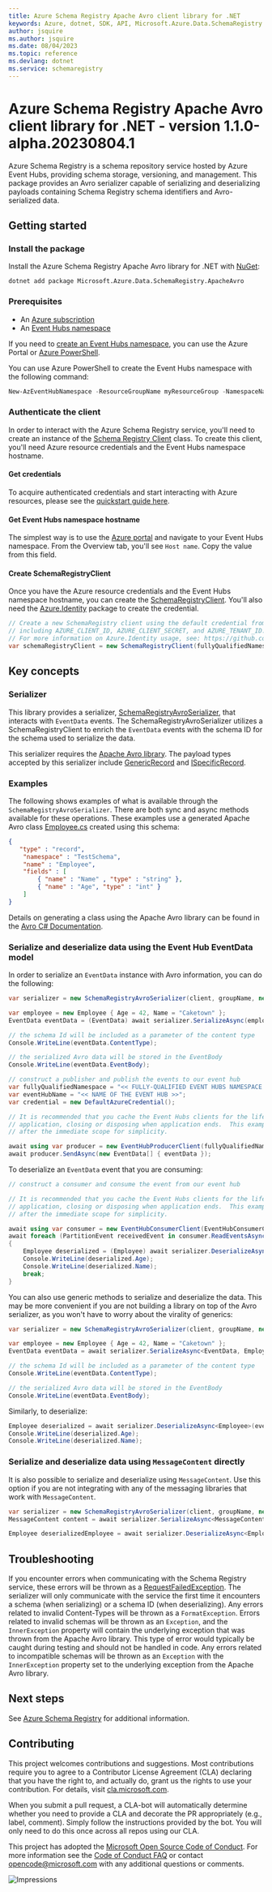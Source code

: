 ```yaml
---
title: Azure Schema Registry Apache Avro client library for .NET
keywords: Azure, dotnet, SDK, API, Microsoft.Azure.Data.SchemaRegistry.ApacheAvro, schemaregistry
author: jsquire
ms.author: jsquire
ms.date: 08/04/2023
ms.topic: reference
ms.devlang: dotnet
ms.service: schemaregistry
---
```

# Azure Schema Registry Apache Avro client library for .NET - version 1.1.0-alpha.20230804.1 


Azure Schema Registry is a schema repository service hosted by Azure Event Hubs, providing schema storage, versioning, and management. This package provides an Avro serializer capable of serializing and deserializing payloads containing Schema Registry schema identifiers and Avro-serialized data.

## Getting started

### Install the package

Install the Azure Schema Registry Apache Avro library for .NET with [NuGet][nuget]:

```dotnetcli
dotnet add package Microsoft.Azure.Data.SchemaRegistry.ApacheAvro
```

### Prerequisites

* An [Azure subscription][azure_sub]
* An [Event Hubs namespace][event_hubs_namespace]

If you need to [create an Event Hubs namespace][create_event_hubs_namespace], you can use the Azure Portal or [Azure PowerShell][azure_powershell].

You can use Azure PowerShell to create the Event Hubs namespace with the following command:

```PowerShell
New-AzEventHubNamespace -ResourceGroupName myResourceGroup -NamespaceName namespace_name -Location eastus
```

### Authenticate the client

In order to interact with the Azure Schema Registry service, you'll need to create an instance of the [Schema Registry Client][schema_registry_client] class. To create this client, you'll need Azure resource credentials and the Event Hubs namespace hostname.

#### Get credentials

To acquire authenticated credentials and start interacting with Azure resources, please see the [quickstart guide here][quickstart_guide].

#### Get Event Hubs namespace hostname

The simplest way is to use the [Azure portal][azure_portal] and navigate to your Event Hubs namespace. From the Overview tab, you'll see `Host name`. Copy the value from this field.

#### Create SchemaRegistryClient

Once you have the Azure resource credentials and the Event Hubs namespace hostname, you can create the [SchemaRegistryClient][schema_registry_client]. You'll also need the [Azure.Identity][azure_identity] package to create the credential.

```C# Snippet:SchemaRegistryAvroCreateSchemaRegistryClient
// Create a new SchemaRegistry client using the default credential from Azure.Identity using environment variables previously set,
// including AZURE_CLIENT_ID, AZURE_CLIENT_SECRET, and AZURE_TENANT_ID.
// For more information on Azure.Identity usage, see: https://github.com/Azure/azure-sdk-for-net/blob/main/sdk/identity/Azure.Identity/README.md
var schemaRegistryClient = new SchemaRegistryClient(fullyQualifiedNamespace: fullyQualifiedNamespace, credential: new DefaultAzureCredential());
```

## Key concepts

### Serializer

This library provides a serializer, [SchemaRegistryAvroSerializer][schema_registry_avro_serializer], that interacts with `EventData` events. The SchemaRegistryAvroSerializer utilizes a SchemaRegistryClient to enrich the `EventData` events with the schema ID for the schema used to serialize the data.

This serializer requires the [Apache Avro library][apache_avro_library]. The payload types accepted by this serializer include [GenericRecord][generic_record] and [ISpecificRecord][specific_record].


### Examples

The following shows examples of what is available through the `SchemaRegistryAvroSerializer`. There are both sync and async methods available for these operations. These examples use a generated Apache Avro class [Employee.cs][employee] created using this schema:

```json
{
   "type" : "record",
    "namespace" : "TestSchema",
    "name" : "Employee",
    "fields" : [
        { "name" : "Name" , "type" : "string" },
        { "name" : "Age", "type" : "int" }
    ]
}
```

Details on generating a class using the Apache Avro library can be found in the [Avro C# Documentation][avro_csharp_documentation].

### Serialize and deserialize data using the Event Hub EventData model

In order to serialize an `EventData` instance with Avro information, you can do the following:
```C# Snippet:SchemaRegistryAvroEncodeEventData
var serializer = new SchemaRegistryAvroSerializer(client, groupName, new SchemaRegistryAvroSerializerOptions { AutoRegisterSchemas = true });

var employee = new Employee { Age = 42, Name = "Caketown" };
EventData eventData = (EventData) await serializer.SerializeAsync(employee, messageType: typeof(EventData));

// the schema Id will be included as a parameter of the content type
Console.WriteLine(eventData.ContentType);

// the serialized Avro data will be stored in the EventBody
Console.WriteLine(eventData.EventBody);

// construct a publisher and publish the events to our event hub
var fullyQualifiedNamespace = "<< FULLY-QUALIFIED EVENT HUBS NAMESPACE (like something.servicebus.windows.net) >>";
var eventHubName = "<< NAME OF THE EVENT HUB >>";
var credential = new DefaultAzureCredential();

// It is recommended that you cache the Event Hubs clients for the lifetime of your
// application, closing or disposing when application ends.  This example disposes
// after the immediate scope for simplicity.

await using var producer = new EventHubProducerClient(fullyQualifiedNamespace, eventHubName, credential);
await producer.SendAsync(new EventData[] { eventData });
```

To deserialize an `EventData` event that you are consuming:
```C# Snippet:SchemaRegistryAvroDecodeEventData
// construct a consumer and consume the event from our event hub

// It is recommended that you cache the Event Hubs clients for the lifetime of your
// application, closing or disposing when application ends.  This example disposes
// after the immediate scope for simplicity.

await using var consumer = new EventHubConsumerClient(EventHubConsumerClient.DefaultConsumerGroupName, fullyQualifiedNamespace, eventHubName, credential);
await foreach (PartitionEvent receivedEvent in consumer.ReadEventsAsync())
{
    Employee deserialized = (Employee) await serializer.DeserializeAsync(eventData, typeof(Employee));
    Console.WriteLine(deserialized.Age);
    Console.WriteLine(deserialized.Name);
    break;
}
```

You can also use generic methods to serialize and deserialize the data. This may be more convenient if you are not building a library on top of the Avro serializer, as you won't have to worry about the virality of generics:
```C# Snippet:SchemaRegistryAvroEncodeEventDataGenerics
var serializer = new SchemaRegistryAvroSerializer(client, groupName, new SchemaRegistryAvroSerializerOptions { AutoRegisterSchemas = true });

var employee = new Employee { Age = 42, Name = "Caketown" };
EventData eventData = await serializer.SerializeAsync<EventData, Employee>(employee);

// the schema Id will be included as a parameter of the content type
Console.WriteLine(eventData.ContentType);

// the serialized Avro data will be stored in the EventBody
Console.WriteLine(eventData.EventBody);
```

Similarly, to deserialize:
```C# Snippet:SchemaRegistryAvroDecodeEventDataGenerics
Employee deserialized = await serializer.DeserializeAsync<Employee>(eventData);
Console.WriteLine(deserialized.Age);
Console.WriteLine(deserialized.Name);
```

### Serialize and deserialize data using `MessageContent` directly

It is also possible to serialize and deserialize using `MessageContent`. Use this option if you are not integrating with any of the messaging libraries that work with `MessageContent`.
```C# Snippet:SchemaRegistryAvroEncodeDecodeMessageContent
var serializer = new SchemaRegistryAvroSerializer(client, groupName, new SchemaRegistryAvroSerializerOptions { AutoRegisterSchemas = true });
MessageContent content = await serializer.SerializeAsync<MessageContent, Employee>(employee);

Employee deserializedEmployee = await serializer.DeserializeAsync<Employee>(content);
```

## Troubleshooting

If you encounter errors when communicating with the Schema Registry service, these errors will be thrown as a [RequestFailedException][request_failed_exception]. The serializer will only communicate with the service the first time it encounters a schema (when serializing) or a schema ID (when deserializing). Any errors related to invalid Content-Types will be thrown as a `FormatException`. Errors related to invalid schemas will be thrown as an `Exception`, and the `InnerException` property will contain the underlying exception that was thrown from the Apache Avro library. This type of error would typically be caught during testing and should not be handled in code. Any errors related to incompatible schemas will be thrown as an `Exception` with the `InnerException` property set to the underlying exception from the Apache Avro library.

## Next steps

See [Azure Schema Registry][azure_schema_registry] for additional information.

## Contributing

This project welcomes contributions and suggestions. Most contributions require you to agree to a Contributor License Agreement (CLA) declaring that you have the right to, and actually do, grant us the rights to use your contribution. For details, visit [cla.microsoft.com][cla].

When you submit a pull request, a CLA-bot will automatically determine whether you need to provide a CLA and decorate the PR appropriately (e.g., label, comment). Simply follow the instructions provided by the bot. You will only need to do this once across all repos using our CLA.

This project has adopted the [Microsoft Open Source Code of Conduct][code_of_conduct]. For more information see the [Code of Conduct FAQ][code_of_conduct_faq] or contact [opencode@microsoft.com][email_opencode] with any additional questions or comments.

![Impressions](https://azure-sdk-impressions.azurewebsites.net/api/impressions/azure-sdk-for-net%2Fsdk%2Ftemplate%2FAzure.Template%2FREADME.png)

<!-- LINKS -->
[nuget]: https://www.nuget.org/
[event_hubs_namespace]: /azure/event-hubs/event-hubs-about
[azure_powershell]: /powershell/azure/
[create_event_hubs_namespace]: /azure/event-hubs/event-hubs-quickstart-powershell#create-an-event-hubs-namespace
[quickstart_guide]: https://github.com/Azure/azure-sdk-for-net/blob/main/doc/dev/mgmt_quickstart.md
[schema_registry_client]: https://github.com/Azure/azure-sdk-for-net/blob/main/sdk/schemaregistry/Azure.Data.SchemaRegistry/src/SchemaRegistryClient.cs
[azure_portal]: https://ms.portal.azure.com/
[schema_properties]: src/SchemaProperties.cs
[azure_identity]: https://www.nuget.org/packages/Azure.Identity
[cla]: https://cla.microsoft.com
[code_of_conduct]: https://opensource.microsoft.com/codeofconduct/
[code_of_conduct_faq]: https://opensource.microsoft.com/codeofconduct/faq/
[email_opencode]: mailto:opencode@microsoft.com
[schema_registry_avro_serializer]: https://github.com/Azure/azure-sdk-for-net/blob/main/sdk/schemaregistry/Microsoft.Azure.Data.SchemaRegistry.ApacheAvro/src/SchemaRegistryAvroSerializer.cs
[employee]: https://github.com/Azure/azure-sdk-for-net/blob/main/sdk/schemaregistry/Microsoft.Azure.Data.SchemaRegistry.ApacheAvro/tests/Models/Employee.cs
[avro_csharp_documentation]: https://avro.apache.org/docs/current/api/csharp/html/index.html
[apache_avro_library]: https://www.nuget.org/packages/Apache.Avro/
[generic_record]: https://avro.apache.org/docs/current/api/csharp/html/classAvro_1_1Generic_1_1GenericRecord.html
[specific_record]: https://avro.apache.org/docs/current/api/csharp/html/interfaceAvro_1_1Specific_1_1ISpecificRecord.html
[azure_sub]: https://azure.microsoft.com/free/dotnet/
[azure_schema_registry]: https://aka.ms/schemaregistry
[request_failed_exception]: /dotnet/api/azure.requestfailedexception?view=azure-dotnet

